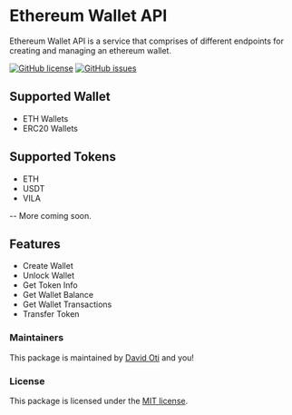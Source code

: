 # Ethereum Wallet API

Ethereum Wallet API is a service that comprises of different endpoints for creating and managing an ethereum wallet. 


[![GitHub license](https://img.shields.io/github/license/davmixcool/ethereum-wallet-api.svg)](https://github.com/davmixcool/ethereum-wallet-api/blob/master/LICENSE)  [![GitHub issues](https://img.shields.io/github/issues/davmixcool/ethereum-wallet-api.svg)](https://github.com/davmixcool/ethereum-wallet-api/issues) 

## Supported Wallet

* ETH Wallets
* ERC20 Wallets

## Supported Tokens

* ETH
* USDT
* VILA

-- More coming soon.


## Features

* Create Wallet
* Unlock Wallet
* Get Token Info
* Get Wallet Balance
* Get Wallet Transactions
* Transfer Token



### Maintainers

This package is maintained by [David Oti](http://github.com/davmixcool) and you!


### License

This package is licensed under the [MIT license](https://github.com/davmixcool/ethereum-wallet-api/blob/master/LICENSE).
